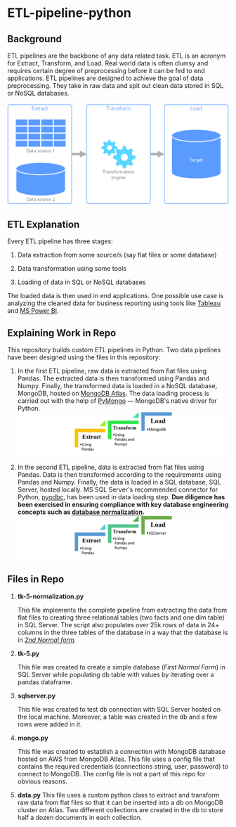 # ETL-pipeline-python

## Background

ETL pipelines are the backbone of any data related task. ETL is an acronym for Extract, Transform, and Load. Real world data is often clumsy and requires certain degree of preprocessing before it can be fed to end applications. ETL pipelines are designed to achieve the goal of data preprocessing. They take in raw data and spit out clean data stored in SQL or NoSQL databases.

![Screenshot](etl.png)

## ETL Explanation

Every ETL pipeline has three stages:

1. Data extraction from some source/s (say flat files or some database)

2. Data transformation using some tools

3. Loading of data in SQL or NoSQL databases

The loaded data is then used in end applications. One possible use case is analyzing the cleaned data for business reporting using tools like [Tableau](https://www.tableau.com/) and [MS Power BI](https://powerbi.microsoft.com/).

## Explaining Work in Repo

This repository builds custom ETL pipelines in Python. Two data pipelines have been designed using the files in this repository:

1. In the first ETL pipeline, raw data is extracted from flat files using Pandas. The extracted data is then transformed using Pandas and Numpy. Finally, the transformed data is loaded in a NoSQL database, MongoDB, hosted on [MongoDB Atlas](https://www.mongodb.com/atlas/database). The data loading process is carried out with the help of [PyMongo](https://pymongo.readthedocs.io/en/stable/) — MongoDB's native driver for Python.
![Screenshot](etl_mongo.jpg)

2. In the second ETL pipeline, data is extracted from flat files using Pandas. Data is then transformed according to the requirements using Pandas and Numpy. Finally, the data is loaded in a SQL database, SQL Server, hosted locally. MS SQL Server's recommended connector for Python, [pyodbc](https://pypi.org/project/pyodbc/), has been used in data loading step. **Due diligence has been exercised in ensuring compliance with key database engineering concepts such as [database normalization](https://docs.microsoft.com/en-us/office/troubleshoot/access/database-normalization-description).**
![Screenshot](etl_sqlserver.jpg)

## Files in Repo

1. **tk-5-normalization.py**

     This file implements the complete pipeline from extracting the data from flat files to creating three relational tables (two facts and one dim table) in SQL Server. The script also populates over 25k rows of data in 24+ columns in the three tables of the database in a way that the database is in *[2nd Normal form](https://www.geeksforgeeks.org/difference-between-1nf-and-2nf-in-dbms/?ref=lbp).*

2. **tk-5.py**

    This file was created to create a simple database (*First Normal Form*) in SQL Server while populating db table with values by iterating over a pandas dataframe.

3. **sqlserver.py**

    This file was created to test db connection with SQL Server hosted on the local machine. Moreover, a table was created in the db and a few rows were added in it.

4. **mongo.py**

    This file was created to establish a connection with MongoDB database hosted on AWS from MongoDB Atlas. This file uses a config file that contains the required credentials (connections string, user, password) to connect to MongoDB. The config file is not a part of this repo for obvious reasons.

5. **data.py**
    This file uses a custom python class to extract and transform raw data from flat files so that it can be inserted into a db on MongoDB cluster on Atlas. Two different collections are created in the db to store half a dozen documents in each collection.
